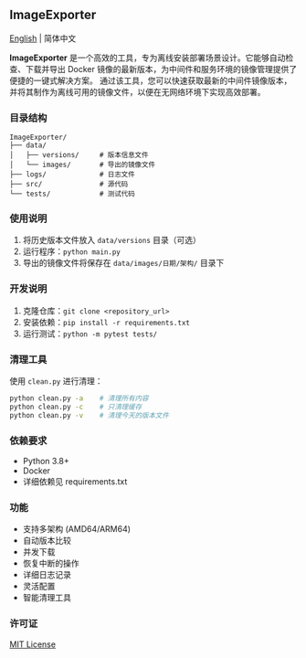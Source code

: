 ## ImageExporter

[English](README_EN.md) | 简体中文

**ImageExporter** 是一个高效的工具，专为离线安装部署场景设计。它能够自动检查、下载并导出 Docker 镜像的最新版本，为中间件和服务环境的镜像管理提供了便捷的一键式解决方案。
通过该工具，您可以快速获取最新的中间件镜像版本，并将其制作为离线可用的镜像文件，以便在无网络环境下实现高效部署。

### 目录结构

```
ImageExporter/
├── data/
│   ├── versions/     # 版本信息文件
│   └── images/       # 导出的镜像文件
├── logs/             # 日志文件
├── src/              # 源代码
└── tests/            # 测试代码
```

### 使用说明

1. 将历史版本文件放入 `data/versions` 目录（可选）
2. 运行程序：`python main.py`
3. 导出的镜像文件将保存在 `data/images/日期/架构/` 目录下

### 开发说明

1. 克隆仓库：`git clone <repository_url>`
2. 安装依赖：`pip install -r requirements.txt`
3. 运行测试：`python -m pytest tests/`

### 清理工具

使用 `clean.py` 进行清理：
```bash
python clean.py -a    # 清理所有内容
python clean.py -c    # 只清理缓存
python clean.py -v    # 清理今天的版本文件
```

### 依赖要求

- Python 3.8+
- Docker
- 详细依赖见 requirements.txt

### 功能

- 支持多架构 (AMD64/ARM64)
- 自动版本比较
- 并发下载
- 恢复中断的操作
- 详细日志记录
- 灵活配置
- 智能清理工具

### 许可证

[MIT License](LICENSE)

